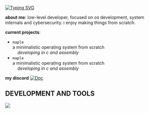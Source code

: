 [![Typing SVG](https://readme-typing-svg.demolab.com?font=Fira+Code&duration=3000&pause=1000&color=8A22F7&width=435&lines=hey+it's+me;i+wonder+how+you+got+here;currently+hacking+into+the+mainframe;hey+it's+me;i+wonder+how+you+got+here;currently+hacking+into+the+mainframe;hey+it's+me;i+wonder+how+you+got+here;currently+hacking+into+the+mainframe;you+shouldn't+be+reading+this+line)](https://git.io/typing-svg)

**about me**: low-level developer, focused on os development, system internals and cybersecurity. i enjoy making things from scratch.

**current projects**:

- `maple`<br>
    a minimalistic operating system from scratch<br>
&nbsp;&nbsp;&nbsp; *developing in c and assembly*
- `maple`<br>
    a minimalistic operating system from scratch<br>
&nbsp;&nbsp;&nbsp; *developing in c and assembly*

**my discord**
[![Dpc](https://lanyard.cnrad.dev/api/643820158506500106)](https://discord.com/users/643820158506500106)

## DEVELOPMENT AND TOOLS
[![](https://skillicons.dev/icons?i=windows,c,cpp,cs,powershell,github)](https://skillicons.dev)
